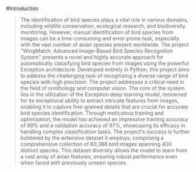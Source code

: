 #Introduction

>The identification of bird species plays a vital role in various domains, including wildlife conservation, ecological research, and biodiversity monitoring.
>However, manual identification of bird species from images can be a time-consuming and error-prone task, especially with the vast number of avian species present worldwide.
>The project "WingMatch: Advanced Image-Based Bird Species Recognition System" presents a novel and highly accurate approach for automatically classifying bird species from images using the powerful Exception architecture.
Developed entirely in Python, this project aims to address the challenging task of recognizing a diverse range of bird species with high precision.
>The project addresses a critical need in the field of ornithology and computer vision.
>The core of the system lies in the utilization of the Exception deep learning model, renowned for its exceptional ability to extract intricate features from images, enabling it to capture fine-grained details that are crucial for accurate bird species identification.
>Through meticulous training and optimization, the model has achieved an impressive training accuracy of 99% and a validation accuracy of 97%, showcasing its efficacy in handling complex classification tasks.
>The project's success is further bolstered by the extensive dataset it employs, comprising a comprehensive collection of 60,388 bird images spanning 400 distinct species.
>This dataset diversity allows the model to learn from a vast array of avian features, ensuring robust performance even when faced with previously unseen species.
